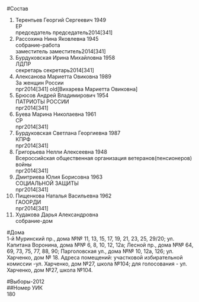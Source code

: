 #Состав  
1. Терентьев Георгий Сергеевич 1949  
    ЕР  
    председатель председатель2014[341]  
2. Рассохина Нина Яковлевна 1945  
    собрание-работа  
    заместитель заместитель2014[341]  
3. Бурдуковская Ирина Михайловна 1958  
    ЛДПР  
    секретарь секретарь2014[341]  
4. Алексанова Мариетта Овиковна 1989  
    За женщин России  
    прг2014[341] old[Вихарева Мариетта Овиковна]  
5. Брюсов Андрей Владимирович 1954  
    ПАТРИОТЫ РОССИИ  
    прг2014[341]  
6. Буева Марина Николаевна 1961  
    СР  
    прг2014[341]  
7. Бурдуковская Светлана Георгиевна 1987  
    КПРФ  
    прг2014[341]  
8. Григорьева Нелли Алексеевна 1948  
    Всероссийская общественная организация ветеранов(пенсионеров) войны  
    прг2014[341]  
9. Дмитриева Юлия Борисовна 1963  
    СОЦИАЛЬНОЙ ЗАЩИТЫ  
    прг2014[341]  
10. Пищенкова Наталья Васильевна 1962  
    ГАООРДИ  
    прг2014[341]  
11. Худакова Дарья Александровна  
    собрание-дом  
  
#Дома  
1-й Муринский пр., дома №№ 11, 13, 15, 17, 19, 21, 23, 25, 29/20; ул. Капитана Воронина, дома №№ 6, 8, 10, 12, 12а; Лесной пр., дома №№ 64, 69, 73, 75, 77, 88, 90; Парголовская ул., дома №№ 10, 12а, 126; ул. Харченко, дом № 18. Адреса помещений: участковой избирательной комиссии -ул. Харченко, дом №27, школа №104; для голосования - ул. Харченко, дом №27, школа №104.  
  
#Выборы-2012  
##Номер УИК  
180  
